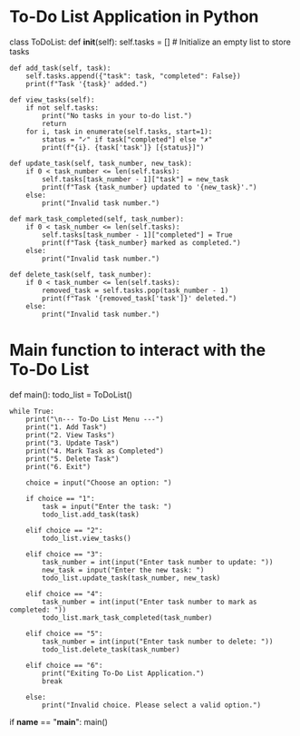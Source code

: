 # To-Do List Application in Python

class ToDoList:
    def __init__(self):
        self.tasks = []  # Initialize an empty list to store tasks

    def add_task(self, task):
        self.tasks.append({"task": task, "completed": False})
        print(f"Task '{task}' added.")

    def view_tasks(self):
        if not self.tasks:
            print("No tasks in your to-do list.")
            return
        for i, task in enumerate(self.tasks, start=1):
            status = "✓" if task["completed"] else "✗"
            print(f"{i}. {task['task']} [{status}]")

    def update_task(self, task_number, new_task):
        if 0 < task_number <= len(self.tasks):
            self.tasks[task_number - 1]["task"] = new_task
            print(f"Task {task_number} updated to '{new_task}'.")
        else:
            print("Invalid task number.")

    def mark_task_completed(self, task_number):
        if 0 < task_number <= len(self.tasks):
            self.tasks[task_number - 1]["completed"] = True
            print(f"Task {task_number} marked as completed.")
        else:
            print("Invalid task number.")

    def delete_task(self, task_number):
        if 0 < task_number <= len(self.tasks):
            removed_task = self.tasks.pop(task_number - 1)
            print(f"Task '{removed_task['task']}' deleted.")
        else:
            print("Invalid task number.")

# Main function to interact with the To-Do List
def main():
    todo_list = ToDoList()

    while True:
        print("\n--- To-Do List Menu ---")
        print("1. Add Task")
        print("2. View Tasks")
        print("3. Update Task")
        print("4. Mark Task as Completed")
        print("5. Delete Task")
        print("6. Exit")

        choice = input("Choose an option: ")

        if choice == "1":
            task = input("Enter the task: ")
            todo_list.add_task(task)

        elif choice == "2":
            todo_list.view_tasks()

        elif choice == "3":
            task_number = int(input("Enter task number to update: "))
            new_task = input("Enter the new task: ")
            todo_list.update_task(task_number, new_task)

        elif choice == "4":
            task_number = int(input("Enter task number to mark as completed: "))
            todo_list.mark_task_completed(task_number)

        elif choice == "5":
            task_number = int(input("Enter task number to delete: "))
            todo_list.delete_task(task_number)

        elif choice == "6":
            print("Exiting To-Do List Application.")
            break

        else:
            print("Invalid choice. Please select a valid option.")

if __name__ == "__main__":
    main()
